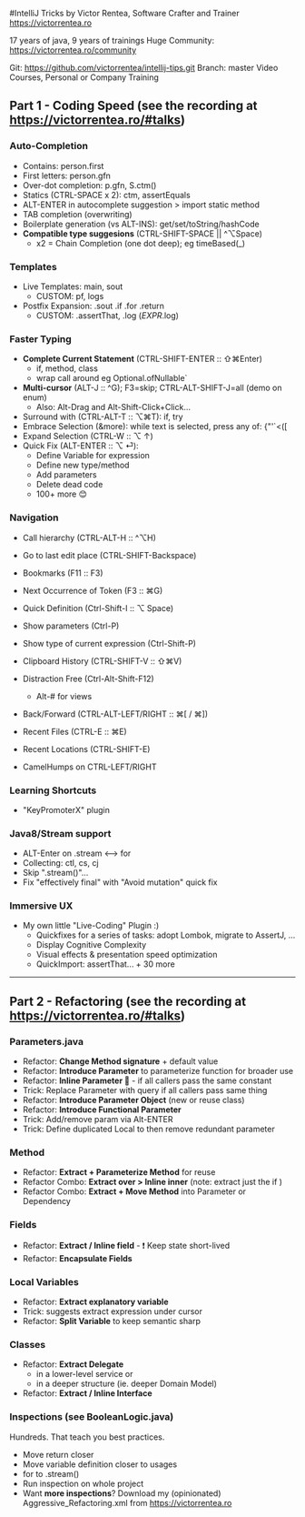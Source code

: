 #IntelliJ Tricks
by Victor Rentea, Software Crafter and Trainer
https://victorrentea.ro

17 years of java, 9 years of trainings
Huge Community: https://victorrentea.ro/community

Git: https://github.com/victorrentea/intellij-tips.git
Branch: master
Video Courses, Personal or Company Training

## Part 1 - Coding Speed (see the recording at https://victorrentea.ro/#talks)

### Auto-Completion
- Contains: person.first 
- First letters: person.gfn
- Over-dot completion: p.gfn, S.ctm()
- Statics (CTRL-SPACE x 2): ctm, assertEquals
- ALT-ENTER in autocomplete suggestion > import static method
- TAB completion (overwriting)
- Boilerplate generation (vs ALT-INS): get/set/toString/hashCode
- **Compatible type suggesions** (CTRL-SHIFT-SPACE || ^⌥Space)
    - x2 = Chain Completion (one dot deep); eg timeBased(_)

### Templates
- Live Templates: main, sout
  - CUSTOM: pf, logs
- Postfix Expansion: .sout .if .for .return
  - CUSTOM: .assertThat, .log ($EXPR$.log) 

### Faster Typing
- **Complete Current Statement** (CTRL-SHIFT-ENTER :: ⇧⌘Enter)
  - if, method, class
  - wrap call around eg Optional.ofNullable`
- **Multi-cursor** (ALT-J :: ^G); F3=skip; CTRL-ALT-SHIFT-J=all (demo on enum)
  - Also: Alt-Drag and Alt-Shift-Click+Click...
- Surround with (CTRL-ALT-T :: ⌥⌘T): if, try
- Embrace Selection (&more): while text is selected, press any of: {"'`<([
- Expand Selection (CTRL-W :: ⌥ ↑)
- Quick Fix (ALT-ENTER :: ⌥ ⏎):
  - Define Variable for expression
  - Define new type/method
  - Add parameters
  - Delete dead code
  - 100+ more 😊
 
### Navigation 
- Call hierarchy (CTRL-ALT-H :: ^⌥H)
- Go to last edit place (CTRL-SHIFT-Backspace)
- Bookmarks (F11 :: F3)
- Next Occurrence of Token (F3 :: ⌘G)
- Quick Definition (Ctrl-Shift-I :: ⌥ Space)
- Show parameters (Ctrl-P) 
- Show type of current expression (Ctrl-Shift-P)
- Clipboard History (CTRL-SHIFT-V :: ⇧⌘V)

- Distraction Free (Ctrl-Alt-Shift-F12)
  - Alt-# for views
- Back/Forward (CTRL-ALT-LEFT/RIGHT :: ⌘[ / ⌘])
- Recent Files (CTRL-E :: ⌘E)
- Recent Locations (CTRL-SHIFT-E)
- CamelHumps on CTRL-LEFT/RIGHT

### Learning Shortcuts
- "KeyPromoterX" plugin

### Java8/Stream support
- ALT-Enter on .stream <--> for
- Collecting: ctl, cs, cj
- Skip ".stream()"...
- Fix "effectively final" with "Avoid mutation" quick fix

### Immersive UX
- My own little "Live-Coding" Plugin :)
  - Quickfixes for a series of tasks: adopt Lombok, migrate to AssertJ, ...
  - Display Cognitive Complexity
  - Visual effects & presentation speed optimization
  - QuickImport: assertThat... + 30 more

------------



## Part 2 - Refactoring (see the recording at https://victorrentea.ro/#talks)

### Parameters.java
- Refactor: **Change Method signature** + default value
- Refactor: **Introduce Parameter** to parameterize function for broader use
- Refactor: **Inline Parameter 💪** - if all callers pass the same constant
- Trick: Replace Parameter with query if all callers pass same thing
- Refactor: **Introduce Parameter Object** (new or reuse class)
- Refactor: **Introduce Functional Parameter**
- Trick: Add/remove param via Alt-ENTER
- Trick: Define duplicated Local to then remove redundant parameter

### Method
- Refactor: **Extract + Parameterize Method** for reuse
- Refactor Combo: **Extract over > Inline inner** (note: extract just the if )
- Refactor Combo: **Extract + Move Method** into Parameter or Dependency

### Fields
- Refactor: **Extract / Inline field** - ❗ Keep state short-lived
- Refactor: **Encapsulate Fields**

### Local Variables
- Refactor: **Extract explanatory variable**
- Trick: suggests extract expression under cursor
- Refactor: **Split Variable** to keep semantic sharp

### Classes
- Refactor: **Extract Delegate** 
  - in a lower-level service or
  - in a deeper structure (ie. deeper Domain Model)
- Refactor: **Extract / Inline Interface**

### Inspections (see BooleanLogic.java)
Hundreds. That teach you best practices.
- Move return closer
- Move variable definition closer to usages
- for to .stream()
- Run inspection on whole project
- Want **more inspections**? Download my (opinionated) Aggressive_Refactoring.xml
from https://victorrentea.ro
